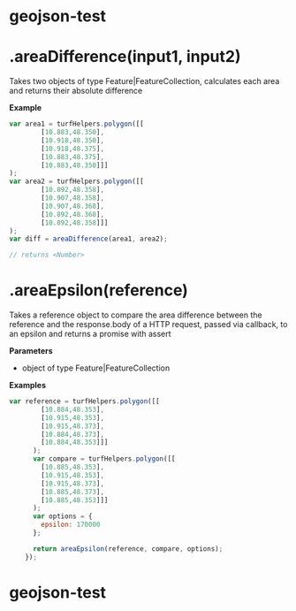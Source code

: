 # geojson-test

# .areaDifference(input1, input2)

Takes two objects of type Feature|FeatureCollection, calculates each area and returns their absolute difference

**Example**

```javascript
var area1 = turfHelpers.polygon([[
        [10.883,48.350],
        [10.918,48.350],
        [10.918,48.375],
        [10.883,48.375],
        [10.883,48.350]]]
);
var area2 = turfHelpers.polygon([[
        [10.892,48.358],
        [10.907,48.358],
        [10.907,48.368],
        [10.892,48.368],
        [10.892,48.358]]]
);
var diff = areaDifference(area1, area2);

// returns <Number>
```

# .areaEpsilon(reference)

Takes a reference object to compare the area difference between the reference
and the response.body of a HTTP request, passed via callback, to an epsilon
and returns a promise with assert

**Parameters**

- object of type Feature|FeatureCollection

**Examples**

```javascript
var reference = turfHelpers.polygon([[
        [10.884,48.353],
        [10.915,48.353],
        [10.915,48.373],
        [10.884,48.373],
        [10.884,48.353]]]
      );
      var compare = turfHelpers.polygon([[
        [10.885,48.353],
        [10.915,48.353],
        [10.915,48.373],
        [10.885,48.373],
        [10.885,48.353]]]
      );
      var options = {
        epsilon: 170000
      };

      return areaEpsilon(reference, compare, options);
    });
```

# geojson-test

